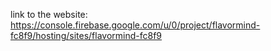 link to the website: https://console.firebase.google.com/u/0/project/flavormind-fc8f9/hosting/sites/flavormind-fc8f9
